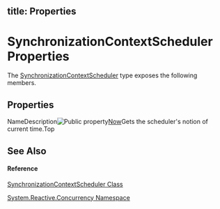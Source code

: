 title: Properties
---
# SynchronizationContextScheduler Properties

The [SynchronizationContextScheduler](SynchronizationContextScheduler/SynchronizationContextScheduler) type exposes the following members.

## Properties

NameDescription![Public property](https://reactiveui.net/assets/img/Hh211972.pubproperty(en-us,VS.103).gif "Public property")[Now](Now/SynchronizationContextScheduler.Now)Gets the scheduler's notion of current time.Top

## See Also

#### Reference

[SynchronizationContextScheduler Class](SynchronizationContextScheduler/SynchronizationContextScheduler)

[System.Reactive.Concurrency Namespace](System.Reactive.Concurrency/System.Reactive.Concurrency)
